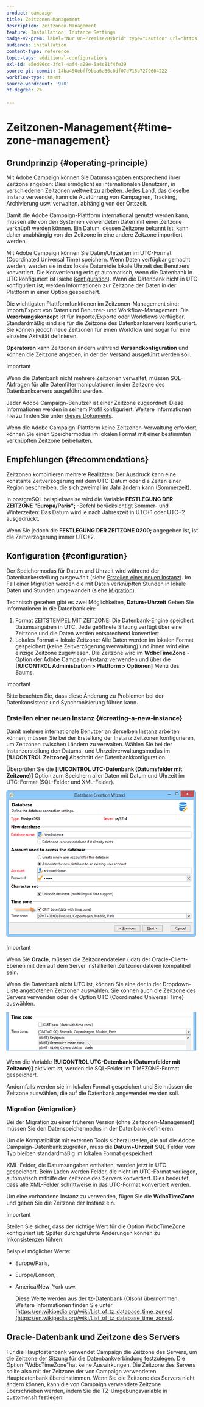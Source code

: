 ```yaml
---
product: campaign
title: Zeitzonen-Management
description: Zeitzonen-Management
feature: Installation, Instance Settings
badge-v7-prem: label="Nur On-Premise/Hybrid" type="Caution" url="https://experienceleague.adobe.com/docs/campaign-classic/using/installing-campaign-classic/architecture-and-hosting-models/hosting-models-lp/hosting-models.html?lang=de" tooltip="Gilt nur für Hybrid- und On-Premise-Bereitstellungen"
audience: installation
content-type: reference
topic-tags: additional-configurations
exl-id: e5ed96cc-3fc7-4af4-a29e-5a4c81f4fe39
source-git-commit: 14ba450ebff9bba6a36c0df07d715b7279604222
workflow-type: tm+mt
source-wordcount: '970'
ht-degree: 2%

---
```


# Zeitzonen-Management{#time-zone-management}



## Grundprinzip {#operating-principle}

Mit Adobe Campaign können Sie Datumsangaben entsprechend ihrer Zeitzone angeben: Dies ermöglicht es internationalen Benutzern, in verschiedenen Zeitzonen weltweit zu arbeiten. Jedes Land, das dieselbe Instanz verwendet, kann die Ausführung von Kampagnen, Tracking, Archivierung usw. verwalten. abhängig von der Ortszeit.

Damit die Adobe Campaign-Plattform international genutzt werden kann, müssen alle von den Systemen verwendeten Daten mit einer Zeitzone verknüpft werden können. Ein Datum, dessen Zeitzone bekannt ist, kann daher unabhängig von der Zeitzone in eine andere Zeitzone importiert werden.

Mit Adobe Campaign können Sie Daten/Uhrzeiten im UTC-Format (Coordinated Universal Time) speichern. Wenn Daten verfügbar gemacht werden, werden sie in das lokale Datum/die lokale Uhrzeit des Benutzers konvertiert. Die Konvertierung erfolgt automatisch, wenn die Datenbank in UTC konfiguriert ist (siehe [Konfiguration](#configuration)). Wenn die Datenbank nicht in UTC konfiguriert ist, werden Informationen zur Zeitzone der Daten in der Plattform in einer Option gespeichert.

Die wichtigsten Plattformfunktionen im Zeitzonen-Management sind: Import/Export von Daten und Benutzer- und Workflow-Management. Die **Vererbungskonzept** ist für Importe/Exporte oder Workflows verfügbar. Standardmäßig sind sie für die Zeitzone des Datenbankservers konfiguriert. Sie können jedoch neue Zeitzonen für einen Workflow und sogar für eine einzelne Aktivität definieren.

**Operatoren** kann Zeitzonen ändern während **Versandkonfiguration** und können die Zeitzone angeben, in der der Versand ausgeführt werden soll.

>[!IMPORTANT]
>
>Wenn die Datenbank nicht mehrere Zeitzonen verwaltet, müssen SQL-Abfragen für alle Datenfiltermanipulationen in der Zeitzone des Datenbankservers ausgeführt werden.

Jeder Adobe Campaign-Benutzer ist einer Zeitzone zugeordnet: Diese Informationen werden in seinem Profil konfiguriert. Weitere Informationen hierzu finden Sie unter [dieses Dokuments](../../platform/using/access-management.md).

Wenn die Adobe Campaign-Plattform keine Zeitzonen-Verwaltung erfordert, können Sie einen Speichermodus im lokalen Format mit einer bestimmten verknüpften Zeitzone beibehalten.

## Empfehlungen {#recommendations}

Zeitzonen kombinieren mehrere Realitäten: Der Ausdruck kann eine konstante Zeitverzögerung mit dem UTC-Datum oder die Zeiten einer Region beschreiben, die sich zweimal im Jahr ändern kann (Sommerzeit).

In postgreSQL beispielsweise wird die Variable **FESTLEGUNG DER ZEITZONE &quot;Europa/Paris&quot;;** -Befehl berücksichtigt Sommer- und Winterzeiten: Das Datum wird je nach Jahreszeit in UTC+1 oder UTC+2 ausgedrückt.

Wenn Sie jedoch die **FESTLEGUNG DER ZEITZONE 0200;** angegeben ist, ist die Zeitverzögerung immer UTC+2.

## Konfiguration {#configuration}

Der Speichermodus für Datum und Uhrzeit wird während der Datenbankerstellung ausgewählt (siehe [Erstellen einer neuen Instanz](#creating-a-new-instance)). Im Fall einer Migration werden die mit Daten verknüpften Stunden in lokale Daten und Stunden umgewandelt (siehe [Migration](#migration)).

Technisch gesehen gibt es zwei Möglichkeiten, **Datum+Uhrzeit** Geben Sie Informationen in die Datenbank ein:

1. Format ZEITSTEMPEL MIT ZEITZONE: Die Datenbank-Engine speichert Datumsangaben in UTC. Jede geöffnete Sitzung verfügt über eine Zeitzone und die Daten werden entsprechend konvertiert.
1. Lokales Format + lokale Zeitzone: Alle Daten werden im lokalen Format gespeichert (keine Zeitverzögerungsverwaltung) und ihnen wird eine einzige Zeitzone zugewiesen. Die Zeitzone wird im **WdbcTimeZone** -Option der Adobe Campaign-Instanz verwenden und über die **[!UICONTROL Administration > Plattform > Optionen]** Menü des Baums.

>[!IMPORTANT]
>
>Bitte beachten Sie, dass diese Änderung zu Problemen bei der Datenkonsistenz und Synchronisierung führen kann.

### Erstellen einer neuen Instanz {#creating-a-new-instance}

Damit mehrere internationale Benutzer an derselben Instanz arbeiten können, müssen Sie bei der Erstellung der Instanz Zeitzonen konfigurieren, um Zeitzonen zwischen Ländern zu verwalten. Wählen Sie bei der Instanzerstellung den Datums- und Uhrzeitverwaltungsmodus im **[!UICONTROL Zeitzone]** Abschnitt der Datenbankkonfiguration.

Überprüfen Sie die **[!UICONTROL UTC-Datenbank (Datumsfelder mit Zeitzone)]** Option zum Speichern aller Daten mit Datum und Uhrzeit im UTC-Format (SQL-Felder und XML-Felder).

![](assets/install_wz_select_utc_option.png)

>[!IMPORTANT]
>
>Wenn Sie **Oracle**, müssen die Zeitzonendateien (.dat) der Oracle-Client-Ebenen mit den auf dem Server installierten Zeitzonendateien kompatibel sein.

Wenn die Datenbank nicht UTC ist, können Sie eine der in der Dropdown-Liste angebotenen Zeitzonen auswählen. Sie können auch die Zeitzone des Servers verwenden oder die Option UTC (Coordinated Universal Time) auswählen.

![](assets/install_wz_unselect_utc_option.png)

Wenn die Variable **[!UICONTROL UTC-Datenbank (Datumsfelder mit Zeitzone)]** aktiviert ist, werden die SQL-Felder im TIMEZONE-Format gespeichert.

Andernfalls werden sie im lokalen Format gespeichert und Sie müssen die Zeitzone auswählen, die auf die Datenbank angewendet werden soll.

### Migration {#migration}

Bei der Migration zu einer früheren Version (ohne Zeitzonen-Management) müssen Sie den Datenspeichermodus in der Datenbank definieren.

Um die Kompatibilität mit externen Tools sicherzustellen, die auf die Adobe Campaign-Datenbank zugreifen, muss die **Datum+Uhrzeit** SQL-Felder vom Typ bleiben standardmäßig im lokalen Format gespeichert.

XML-Felder, die Datumsangaben enthalten, werden jetzt in UTC gespeichert. Beim Laden werden Felder, die nicht im UTC-Format vorliegen, automatisch mithilfe der Zeitzone des Servers konvertiert. Dies bedeutet, dass alle XML-Felder schrittweise in das UTC-Format konvertiert werden.

Um eine vorhandene Instanz zu verwenden, fügen Sie die **WdbcTimeZone** und geben Sie die Zeitzone der Instanz ein.

>[!IMPORTANT]
>
>Stellen Sie sicher, dass der richtige Wert für die Option WdbcTimeZone konfiguriert ist: Später durchgeführte Änderungen können zu Inkonsistenzen führen.

Beispiel möglicher Werte:

* Europe/Paris,
* Europe/London,
* America/New_York usw.

  Diese Werte werden aus der tz-Datenbank (Olson) übernommen. Weitere Informationen finden Sie unter [https://en.wikipedia.org/wiki/List_of_tz_database_time_zones](https://en.wikipedia.org/wiki/List_of_tz_database_time_zones).

## Oracle-Datenbank und Zeitzone des Servers

Für die Hauptdatenbank verwendet Campaign die Zeitzone des Servers, um die Zeitzone der Sitzung für die Datenbankverbindung festzulegen. Die Option &quot;WdbcTimeZone&quot;hat keine Auswirkungen. Die Zeitzone des Servers sollte also mit der Zeitzone der von Campaign verwendeten Hauptdatenbank übereinstimmen. Wenn Sie die Zeitzone des Servers nicht ändern können, kann die von Campaign verwendete Zeitzone überschrieben werden, indem Sie die TZ-Umgebungsvariable in customer.sh festlegen.